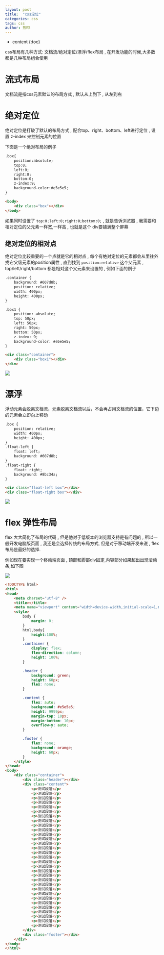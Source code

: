 ```yaml
---
layout: post
title:  "css定位"
categories: css 
tags: css
author: 熊叩
---
```


* content
{:toc}
 
css布局有几种方式: 文档流/绝对定位/漂浮/flex布局 , 在开发功能的时候,大多数都是几种布局组合使用








# 流式布局

文档流是指css元素默认的布局方式 , 默认从上到下 , 从左到右 

# 绝对定位

绝对定位是打破了默认的布局方式 , 配合top、right、bottom、left进行定位 , 设置 z-index 来控制元素的位置


下面是一个绝对布局的例子

```html
.box{
	position:absolute;
	top:0;
	left:0;
	right:0;
	bottom:0;
	z-index:9;
	background-color:#e5e5e5;
}

<body>
    <div class="box"></div>
</body>
```

如果同时设置了 `top:0;left:0;right:0;bottom:0;` , 就是告诉浏览器 , 我需要和相对定位的父元素一样宽,一样高 , 
也就是这个 div要铺满整个屏幕

## 绝对定位的相对点

绝对定位比较重要的一个点就是它的相对点 , 每个有绝对定位的元素都会从里往外找它父级元素的position属性 , 直到找到 `position:relative` 这个父元素 , top/left/right/bottom 都是相对这个父元素来设置的 , 例如下面的例子

```html
.container {
	background: #607d8b;
	position: relative;
	width: 400px;
	height: 400px;
}

.box1 {
	position: absolute;
	top: 50px;
	left: 50px;
	right: 50px;
	bottom: 50px;
	z-index: 9;
	background-color: #e5e5e5;
}

<div class="container">
	<div class="box1"></div>
</div>
```

![](https://blogpackage.oss-cn-shenzhen.aliyuncs.com/2023-02-05/css-position-1.png)

# 漂浮

浮动元素会脱离文档流，元素脱离文档流以后，不会再占用文档流的位置，它下边的元素会立即向上移动

```html
.box {
	position: relative;
	width: 400px;
	height: 400px;
}
.float-left {
	float: left;
	background: #607d8b;
}
.float-right {
	float: right;
	background: #8bc34a;
}

<div class="float-left box"></div>
<div class="float-right box"></div>
```

![](https://blogpackage.oss-cn-shenzhen.aliyuncs.com/2023-02-05/css-float-1.png)

# flex 弹性布局

flex 大大简化了布局的代码 , 但是他对于低版本的浏览器支持是有问题的 , 所以一般开发电脑版页面 , 我还是会选择传统的布局方式, 但是对于移动端开发来说 , flex布局是最好的选择.

例如现在要实现一个移动端页面 , 顶部和脚部div固定,内容部分如果超出出现滚动条,如下图

![](https://blogpackage.oss-cn-shenzhen.aliyuncs.com/2023-02-05/css-flex-1.png)

```html
<!DOCTYPE html>
<html>
<head>
    <meta charset="utf-8" />
    <title></title>
    <meta name="viewport" content="width=device-width,initial-scale=1,minimum-scale=1,maximum-scale=1,user-scalable=no,viewport-fit=cover">
    <style>
        body {
            margin: 0;
        }
        html,body{
            height:100%;
        }
        .container {
            display: flex;
            flex-direction: column;
            height: 100%;
        }

        .header {
            background: green;
            height: 60px;
            flex: none;
        }

        .content {
            flex: auto;
            background: #e5e5e5;
            height: 9999px;
            margin-top: 10px;
            margin-bottom: 10px;
            overflow-y: auto;
        }

        .footer {
            flex: none;
            background: orange;
            height: 60px;
        }
    </style>
</head>
<body>
    <div class="container">
        <div class="header"></div>
        <div class="content">
            <p>测试段落</p>
            <p>测试段落</p>
            <p>测试段落</p>
            <p>测试段落</p>
            <p>测试段落</p>
            <p>测试段落</p>
            <p>测试段落</p>
            <p>测试段落</p>
            <p>测试段落</p>
            <p>测试段落</p>
            <p>测试段落</p>
            <p>测试段落</p>
            <p>测试段落</p>
            <p>测试段落</p>
            <p>测试段落</p>
            <p>测试段落</p>
            <p>测试段落</p>
            <p>测试段落</p>
            <p>测试段落</p>
            <p>测试段落</p>
            <p>测试段落</p>
            <p>测试段落</p>
            <p>测试段落</p>
            <p>测试段落</p>
            <p>测试段落</p>
            <p>测试段落</p>
            <p>测试段落</p>
            <p>测试段落</p>
            <p>测试段落</p>
            <p>测试段落</p>
            <p>测试段落</p>
        </div>
        <div class="footer"></div>
    </div>
</body>
</html>
```

